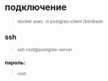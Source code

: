 # подключение
> docker exec -it postgres-client /bin/bash
## ssh
> ssh root@postgres-server
### пароль: 
> root